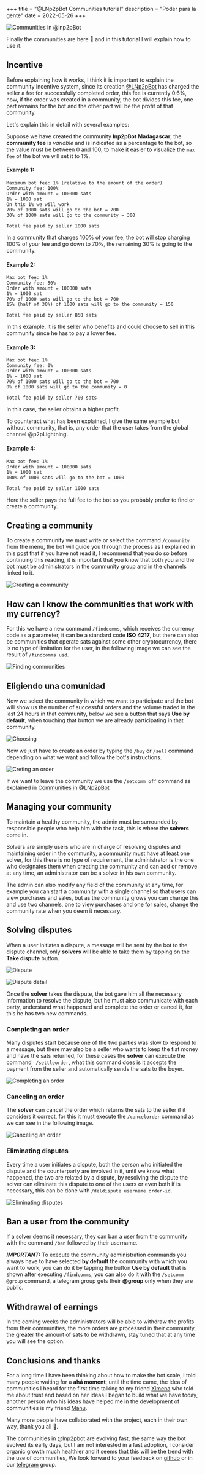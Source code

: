 +++
title = "@LNp2pBot Communities tutorial"
description = "Poder para la gente"
date = 2022-05-26
+++

![Communities in @lnp2pBot](/images/communities.jpg)

Finally the communities are here 🥳 and in this tutorial I will explain how to use it.

## Incentive

Before explaining how it works, I think it is important to explain the community incentive system, since its creation [@LNp2pBot](https://t.me/lnp2pbot) has charged the seller a fee for successfully completed order, this fee is currently 0.6%, now, if the order was created in a community, the bot divides this fee, one part remains for the bot and the other part will be the profit of that community.

Let's explain this in detail with several examples:

Suppose we have created the community **lnp2pBot Madagascar**, the **community fee** is _variable_ and is indicated as a percentage to the bot, so the value must be between 0 and 100, to make it easier to visualize the `max fee` of the bot we will set it to 1%.

#### Example 1:

```
Maximum bot fee: 1% (relative to the amount of the order)
Community fee: 100%
Order with amount = 100000 sats
1% = 1000 sat
On this 1% we will work
70% of 1000 sats will go to the bot = 700
30% of 1000 sats will go to the community = 300

Total fee paid by seller 1000 sats
```

In a community that charges 100% of your fee, the bot will stop charging 100% of your fee and go down to 70%, the remaining 30% is going to the community.

#### Example 2:

```
Max bot fee: 1%
Community fee: 50%
Order with amount = 100000 sats
1% = 1000 sat
70% of 1000 sats will go to the bot = 700
15% (half of 30%) of 1000 sats will go to the community = 150

Total fee paid by seller 850 sats
```

In this example, it is the seller who benefits and could choose to sell in this community since he has to pay a lower fee.

#### Example 3:

```
Max bot fee: 1%
Community fee: 0%
Order with amount = 100000 sats
1% = 1000 sat
70% of 1000 sats will go to the bot = 700
0% of 1000 sats will go to the community = 0

Total fee paid by seller 700 sats
```

In this case, the seller obtains a higher profit.

To counteract what has been explained, I give the same example but without community, that is, any order that the user takes from the global channel @p2pLightning.

#### Example 4:

```
Max bot fee: 1%
Order with amount = 100000 sats
1% = 1000 sat
100% of 1000 sats will go to the bot = 1000

Total fee paid by seller 1000 sats
```

Here the seller pays the full fee to the bot so you probably prefer to find or create a community.

## Creating a community

To create a community we must write or select the command `/community` from the menu, the bot will guide you through the process as I explained in this [post](https://grunch.dev/es/blog/lnp2pbot-communities/) that if you have not read it, I recommend that you do so before continuing this reading, it is important that you know that both you and the bot must be administrators in the community group and in the channels linked to it.

![Creating a community](/images/community-menu.jpg)

## How can I know the communities that work with my currency?

For this we have a new command `/findcomms`, which receives the currency code as a parameter, it can be a standard code **ISO 4217**, but there can also be communities that operate sats against some other cryptocurrency, there is no type of limitation for the user, in the following image we can see the result of `/findcomms usd`.

![Finding communities](/images/findcomms.jpg)

## Eligiendo una comunidad

Now we select the community in which we want to participate and the bot will show us the number of successful orders and the volume traded in the last 24 hours in that community, below we see a button that says **Use by default**, when touching that button we are already participating in that community.

![Choosing](/images/comm-detail.jpg)

Now we just have to create an order by typing the `/buy` or `/sell` command depending on what we want and follow the bot's instructions.

![Creting an order](/images/sell.jpg)

If we want to leave the community we use the `/setcomm off` command as explained in [Communities in @LNp2pBot](https://grunch.dev/es/blog/lnp2pbot-communities/)

## Managing your community

To maintain a healthy community, the admin must be surrounded by responsible people who help him with the task, this is where the **solvers** come in.

Solvers are simply users who are in charge of resolving disputes and maintaining order in the community, a community must have at least one solver, for this there is no type of requirement, the administrator is the one who designates them when creating the community and can add or remove at any time, an administrator can be a solver in his own community.

The admin can also modify any field of the community at any time, for example you can start a community with a single channel so that users can view purchases and sales, but as the community grows you can change this and use two channels, one to view purchases and one for sales, change the community rate when you deem it necessary.

## Solving disputes

When a user initiates a dispute, a message will be sent by the bot to the dispute channel, only **solvers** will be able to take them by tapping on the **Take dispute** button.

![Dispute](/images/dispute.jpg)

![Dispute detail](/images/dispute-detail.jpg)

Once the **solver** takes the dispute, the bot gave him all the necessary information to resolve the dispute, but he must also communicate with each party, understand what happened and complete the order or cancel it, for this he has two new commands.

### Completing an order

Many disputes start because one of the two parties was slow to respond to a message, but there may also be a seller who wants to keep the fiat money and have the sats returned, for these cases the **solver** can execute the command ` /settleorder`, what this command does is it accepts the payment from the seller and automatically sends the sats to the buyer.

![Completing an order](/images/settleorder.png)

### Canceling an order

The **solver** can cancel the order which returns the sats to the seller if it considers it correct, for this it must execute the `/cancelorder` command as we can see in the following image.

![Canceling an order](/images/cancelorder.png)

### Eliminating disputes

Every time a user initiates a dispute, both the person who initiated the dispute and the counterparty are involved in it, until we know what happened, the two are related by a dispute, by resolving the dispute the solver can eliminate this dispute to one of the users or even both if is necessary, this can be done with `/deldispute username order-id`.

![Eliminating disputes](/images/deldispute.png)

## Ban a user from the community

If a solver deems it necessary, they can ban a user from the community with the command `/ban` followed by their username.

**_IMPORTANT:_** To execute the community administration commands you always have to have selected **by default** the community with which you want to work, you can do it by tapping the button **Use by default** that is shown after executing `/findcomms`, you can also do it with the `/setcomm @group` command, a telegram group gets their **@group** only when they are public.

## Withdrawal of earnings

In the coming weeks the administrators will be able to withdraw the profits from their communities, the more orders are processed in their community, the greater the amount of sats to be withdrawn, stay tuned that at any time you will see the option.

## Conclusions and thanks

For a long time I have been thinking about how to make the bot scale, I told many people waiting for a **ahá moment**, until the time came, the idea of ​​communities I heard for the first time talking to my friend [Ximena](https://twitter.com/XTezanosP) who told me about trust and based on her ideas I began to build what we have today, another person who his ideas have helped me in the development of communities is my friend [Manu](https://twitter.com/manuferraritano).

Many more people have collaborated with the project, each in their own way, thank you all 🤖.

The communities in @lnp2pbot are evolving fast, the same way the bot evolved its early days, but I am not interested in a fast adoption, I consider organic growth much healthier and it seems that this will be the trend with the use of communities, We look forward to your feedback on [github](https://github.com/grunch/p2plnbot/issues) or in our [telegram](https://t.me/lnp2pbotHelp) group.
